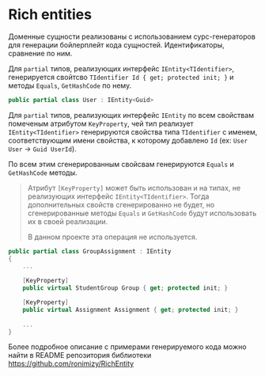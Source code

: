 # Rich entities

Доменные сущности реализованы с использованием сурс-генераторов для генерации бойлерплейт кода сущностей.
Идентификаторы, сравнение по ним.

Для `partial` типов, реализующих интерфейс `IEntity<TIdentifier>`, генерируется 
свойтсво `TIdentifier Id { get; protected init; }` и методы `Equals`, `GetHashCode` по нему.

```csharp
public partial class User : IEntity<Guid>
```

Для `partial` типов, реализующих интерфейс `IEntity` по всем свойствам помеченым атрибутом
`KeyProperty`, чей тип реализует `IEntity<TIdentifier>` генерируются свойства типа `TIdentifier` 
с именем, соответствующим имени свойства, к которому добавлено `Id` (ex: `User User` -> `Guid UserId`).

По всем этим сгенерированным свойсвам генерируются `Equals` и `GetHashCode` методы.
> Атрибут `[KeyProperty]` может быть использован и на типах, не реализующих интерфейс `IEntity<TIdentifier>`.
> Тогда дополнительных свойств сгенерированно не будет, но сгенерированные методы `Equals`
> и `GetHashCode` будут использовать их в своей реализации.
> 
> В данном проекте эта операция не используется.

```csharp
public partial class GroupAssignment : IEntity
{
    ...
    
    [KeyProperty]
    public virtual StudentGroup Group { get; protected init; }

    [KeyProperty]
    public virtual Assignment Assignment { get; protected init; }
    
    ...
}
```

Более подробное описание с примерами генерируемого кода можно найти в README репозитория библиотеки
https://github.com/ronimizy/RichEntity